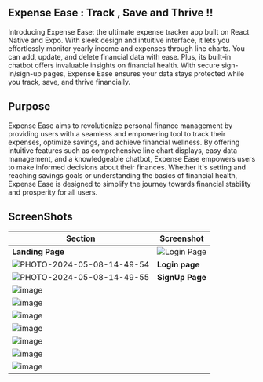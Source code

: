## Expense Ease : Track , Save and Thrive !!

Introducing Expense Ease: the ultimate expense tracker app built on React Native and Expo. With sleek design and intuitive interface, it lets you effortlessly monitor yearly income and expenses through line charts. You can add, update, and delete financial data with ease. Plus, its built-in chatbot offers invaluable insights on financial health. With secure sign-in/sign-up pages, Expense Ease ensures your data stays protected while you track, save, and thrive financially.

## Purpose

Expense Ease aims to revolutionize personal finance management by providing users with a seamless and empowering tool to track their expenses, optimize savings, and achieve financial wellness. By offering intuitive features such as comprehensive line chart displays, easy data management, and a knowledgeable chatbot, Expense Ease empowers users to make informed decisions about their finances. Whether it's setting and reaching savings goals or understanding the basics of financial health, Expense Ease is designed to simplify the journey towards financial stability and prosperity for all users.

## ScreenShots

| Section            | Screenshot                                                                                                  |
|--------------------|-------------------------------------------------------------------------------------------------------------|
| **Landing Page**   | <img src="https://github.com/SoparkarSharvari/ItsBookishhh/assets/116560487/845e290e-ae06-48c0-a309-36beb093f72d" alt="Login Page" style="max-height: 100px;">|
![PHOTO-2024-05-08-14-49-54](https://github.com/SoparkarSharvari/ItsBookishhh/assets/116560487/c8c54af0-1d02-4131-b6f1-fe80830b3324)|**Login page**|
![PHOTO-2024-05-08-14-49-55](https://github.com/SoparkarSharvari/ItsBookishhh/assets/116560487/6dd2b57e-2145-4f9c-b3c0-7a050856a17d)|**SignUp Page**|
![image](https://github.com/SoparkarSharvari/ItsBookishhh/assets/116560487/3bdb4cf9-ce60-4baa-84ee-43c53588c9ff)|
![image](https://github.com/SoparkarSharvari/ItsBookishhh/assets/116560487/ed451273-1561-411d-a85a-e8ac62fa1870)|
![image](https://github.com/SoparkarSharvari/ItsBookishhh/assets/116560487/8d92d0eb-0646-45e4-acdd-c3c42b5c55f0)|
![image](https://github.com/SoparkarSharvari/ItsBookishhh/assets/116560487/c6e4f4aa-9de6-4639-b438-340badd33c0b)|
![image](https://github.com/SoparkarSharvari/ItsBookishhh/assets/116560487/4e34ebf0-4da4-43dc-ace6-d84f262be1fa)|
![image](https://github.com/SoparkarSharvari/ItsBookishhh/assets/116560487/35367434-804b-44d6-be41-6992d9068ead)|
![image](https://github.com/SoparkarSharvari/ItsBookishhh/assets/116560487/64ff9daa-35ac-40c4-b760-f414673828e3)|
